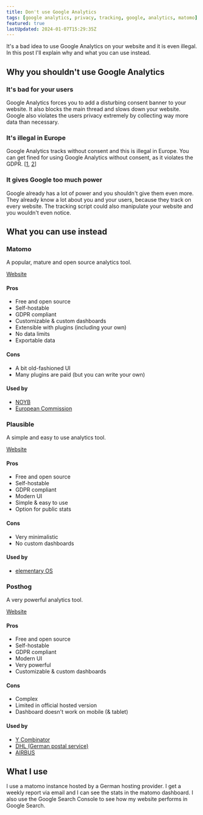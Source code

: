 ```yaml
---
title: Don't use Google Analytics
tags: [google analytics, privacy, tracking, google, analytics, matomo]
featured: true
lastUpdated: 2024-01-07T15:29:35Z
---
```


It's a bad idea to use Google Analytics on your website and it is even illegal. In this post I'll explain why and what you can use instead.

## Why you shouldn't use Google Analytics

### It's bad for your users

Google Analytics forces you to add a disturbing consent banner to your website. It also blocks the main thread and slows down your website. Google also violates the users privacy extremely by collecting way more data than necessary.

### It's illegal in Europe

Google Analytics tracks without consent and this is illegal in Europe. You can get fined for using Google Analytics without consent, as it violates the GDPR. [[1](https://www.wired.com/story/google-analytics-europe-austria-privacy-shield/), [2](https://www.androidpolice.com/google-analytics-gdpr-eu-violation/)]

### It gives Google too much power

Google already has a lot of power and you shouldn't give them even more. They already know a lot about you and your users, because they track on every website. The tracking script could also manipulate your website and you wouldn't even notice.

## What you can use instead

### Matomo

A popular, mature and open source analytics tool.

[Website](https://matomo.org/)

#### Pros

- Free and open source
- Self-hostable
- GDPR compliant
- Customizable & custom dashboards
- Extensible with plugins (including your own)
- No data limits
- Exportable data

#### Cons

- A bit old-fashioned UI
- Many plugins are paid (but you can write your own)

#### Used by

- [NOYB](https://noyb.eu/)
- [European Commission](https://ec.europa.eu/)

### Plausible

A simple and easy to use analytics tool.

[Website](https://plausible.io/)

#### Pros

- Free and open source
- Self-hostable
- GDPR compliant
- Modern UI
- Simple & easy to use
- Option for public stats

#### Cons

- Very minimalistic
- No custom dashboards

#### Used by

- [elementary OS](https://elementary.io/)

### Posthog

A very powerful analytics tool.

[Website](https://posthog.com/)

#### Pros

- Free and open source
- Self-hostable
- GDPR compliant
- Modern UI
- Very powerful
- Customizable & custom dashboards

#### Cons

- Complex
- Limited in official hosted version
- Dashboard doesn't work on mobile (& tablet)

#### Used by

- [Y Combinator](https://www.ycombinator.com/)
- [DHL (German postal service)](https://www.dhl.de/)
- [AIRBUS](https://www.airbus.com/)

## What I use

I use a matomo instance hosted by a German hosting provider. I get a weekly report via email and I can see the stats in the matomo dashboard. I also use the Google Search Console to see how my website performs in Google Search.
